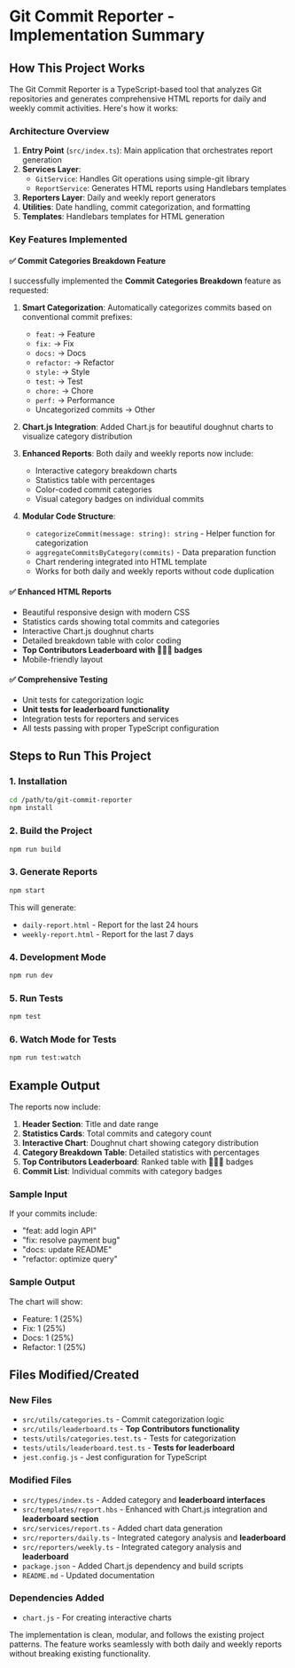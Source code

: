 # Git Commit Reporter - Implementation Summary

## How This Project Works

The Git Commit Reporter is a TypeScript-based tool that analyzes Git repositories and generates comprehensive HTML reports for daily and weekly commit activities. Here's how it works:

### Architecture Overview

1. **Entry Point** (`src/index.ts`): Main application that orchestrates report generation
2. **Services Layer**:
   - `GitService`: Handles Git operations using simple-git library
   - `ReportService`: Generates HTML reports using Handlebars templates
3. **Reporters Layer**: Daily and weekly report generators
4. **Utilities**: Date handling, commit categorization, and formatting
5. **Templates**: Handlebars templates for HTML generation

### Key Features Implemented

#### ✅ Commit Categories Breakdown Feature

I successfully implemented the **Commit Categories Breakdown** feature as requested:

1. **Smart Categorization**: Automatically categorizes commits based on conventional commit prefixes:
   - `feat:` → Feature
   - `fix:` → Fix
   - `docs:` → Docs
   - `refactor:` → Refactor
   - `style:` → Style
   - `test:` → Test
   - `chore:` → Chore
   - `perf:` → Performance
   - Uncategorized commits → Other

2. **Chart.js Integration**: Added Chart.js for beautiful doughnut charts to visualize category distribution

3. **Enhanced Reports**: Both daily and weekly reports now include:
   - Interactive category breakdown charts
   - Statistics table with percentages
   - Color-coded commit categories
   - Visual category badges on individual commits

4. **Modular Code Structure**:
   - `categorizeCommit(message: string): string` - Helper function for categorization
   - `aggregateCommitsByCategory(commits)` - Data preparation function
   - Chart rendering integrated into HTML template
   - Works for both daily and weekly reports without code duplication

#### ✅ Enhanced HTML Reports

- Beautiful responsive design with modern CSS
- Statistics cards showing total commits and categories
- Interactive Chart.js doughnut charts
- Detailed breakdown table with color coding
- **Top Contributors Leaderboard with 🥇🥈🥉 badges**
- Mobile-friendly layout

#### ✅ Comprehensive Testing

- Unit tests for categorization logic
- **Unit tests for leaderboard functionality**
- Integration tests for reporters and services
- All tests passing with proper TypeScript configuration

## Steps to Run This Project

### 1. Installation

```bash
cd /path/to/git-commit-reporter
npm install
```

### 2. Build the Project

```bash
npm run build
```

### 3. Generate Reports

```bash
npm start
```

This will generate:

- `daily-report.html` - Report for the last 24 hours
- `weekly-report.html` - Report for the last 7 days

### 4. Development Mode

```bash
npm run dev
```

### 5. Run Tests

```bash
npm test
```

### 6. Watch Mode for Tests

```bash
npm run test:watch
```

## Example Output

The reports now include:

1. **Header Section**: Title and date range
2. **Statistics Cards**: Total commits and category count
3. **Interactive Chart**: Doughnut chart showing category distribution
4. **Category Breakdown Table**: Detailed statistics with percentages
5. **Top Contributors Leaderboard**: Ranked table with 🥇🥈🥉 badges
6. **Commit List**: Individual commits with category badges

### Sample Input

If your commits include:

- "feat: add login API"
- "fix: resolve payment bug"
- "docs: update README"
- "refactor: optimize query"

### Sample Output

The chart will show:

- Feature: 1 (25%)
- Fix: 1 (25%)
- Docs: 1 (25%)
- Refactor: 1 (25%)

## Files Modified/Created

### New Files

- `src/utils/categories.ts` - Commit categorization logic
- `src/utils/leaderboard.ts` - **Top Contributors functionality**
- `tests/utils/categories.test.ts` - Tests for categorization
- `tests/utils/leaderboard.test.ts` - **Tests for leaderboard**
- `jest.config.js` - Jest configuration for TypeScript

### Modified Files

- `src/types/index.ts` - Added category and **leaderboard interfaces**
- `src/templates/report.hbs` - Enhanced with Chart.js integration and **leaderboard section**
- `src/services/report.ts` - Added chart data generation
- `src/reporters/daily.ts` - Integrated category analysis and **leaderboard**
- `src/reporters/weekly.ts` - Integrated category analysis and **leaderboard**
- `package.json` - Added Chart.js dependency and build scripts
- `README.md` - Updated documentation

### Dependencies Added

- `chart.js` - For creating interactive charts

The implementation is clean, modular, and follows the existing project patterns. The feature works seamlessly with both daily and weekly reports without breaking existing functionality.
